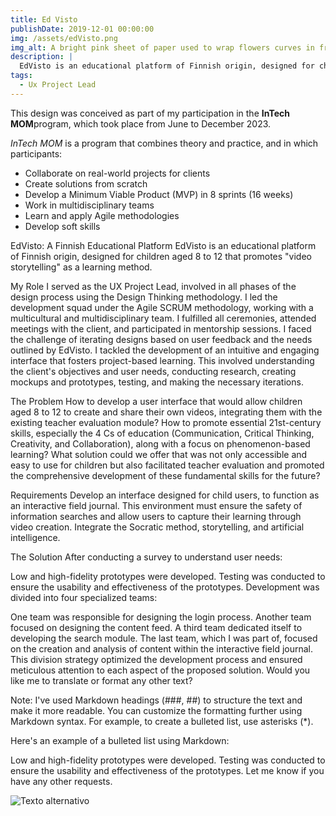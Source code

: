 ```yaml
---
title: Ed Visto
publishDate: 2019-12-01 00:00:00
img: /assets/edVisto.png
img_alt: A bright pink sheet of paper used to wrap flowers curves in front of rich blue background
description: |
  EdVisto is an educational platform of Finnish origin, designed for children from 8 to 12 years old, which promotes "video storytelling" as a learning method.
tags:
  - Ux Project Lead
---
```


This design was conceived as part of my participation in the **InTech MOM**program, which took place from June to December 2023.

_InTech MOM_ is a program that combines theory and practice, and in which participants:

- Collaborate on real-world projects for clients
- Create solutions from scratch
- Develop a Minimum Viable Product (MVP) in 8 sprints (16 weeks)
- Work in multidisciplinary teams
- Learn and apply Agile methodologies
- Develop soft skills

EdVisto: A Finnish Educational Platform
EdVisto is an educational platform of Finnish origin, designed for children aged 8 to 12 that promotes "video storytelling" as a learning method.

My Role
I served as the UX Project Lead, involved in all phases of the design process using the Design Thinking methodology.
I led the development squad under the Agile SCRUM methodology, working with a multicultural and multidisciplinary team. I fulfilled all ceremonies, attended meetings with the client, and participated in mentorship sessions.
I faced the challenge of iterating designs based on user feedback and the needs outlined by EdVisto.
I tackled the development of an intuitive and engaging interface that fosters project-based learning. This involved understanding the client's objectives and user needs, conducting research, creating mockups and prototypes, testing, and making the necessary iterations.

The Problem
How to develop a user interface that would allow children aged 8 to 12 to create and share their own videos, integrating them with the existing teacher evaluation module?
How to promote essential 21st-century skills, especially the 4 Cs of education (Communication, Critical Thinking, Creativity, and Collaboration), along with a focus on phenomenon-based learning?
What solution could we offer that was not only accessible and easy to use for children but also facilitated teacher evaluation and promoted the comprehensive development of these fundamental skills for the future?

Requirements
Develop an interface designed for child users, to function as an interactive field journal.
This environment must ensure the safety of information searches and allow users to capture their learning through video creation.
Integrate the Socratic method, storytelling, and artificial intelligence.

The Solution
After conducting a survey to understand user needs:

Low and high-fidelity prototypes were developed.
Testing was conducted to ensure the usability and effectiveness of the prototypes.
Development was divided into four specialized teams:

One team was responsible for designing the login process.
Another team focused on designing the content feed.
A third team dedicated itself to developing the search module.
The last team, which I was part of, focused on the creation and analysis of content within the interactive field journal. This division strategy optimized the development process and ensured meticulous attention to each aspect of the proposed solution.
Would you like me to translate or format any other text?

Note: I've used Markdown headings (###, ##) to structure the text and make it more readable. You can customize the formatting further using Markdown syntax. For example, to create a bulleted list, use asterisks (\*).

Here's an example of a bulleted list using Markdown:

Low and high-fidelity prototypes were developed.
Testing was conducted to ensure the usability and effectiveness of the prototypes.
Let me know if you have any other requests.

![Texto alternativo](/assets/edVisto.png)
